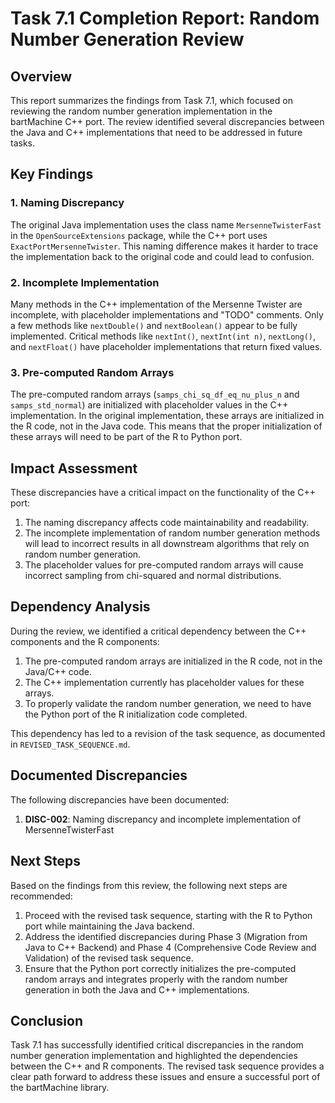 # Task 7.1 Completion Report: Random Number Generation Review

## Overview
This report summarizes the findings from Task 7.1, which focused on reviewing the random number generation implementation in the bartMachine C++ port. The review identified several discrepancies between the Java and C++ implementations that need to be addressed in future tasks.

## Key Findings

### 1. Naming Discrepancy
The original Java implementation uses the class name `MersenneTwisterFast` in the `OpenSourceExtensions` package, while the C++ port uses `ExactPortMersenneTwister`. This naming difference makes it harder to trace the implementation back to the original code and could lead to confusion.

### 2. Incomplete Implementation
Many methods in the C++ implementation of the Mersenne Twister are incomplete, with placeholder implementations and "TODO" comments. Only a few methods like `nextDouble()` and `nextBoolean()` appear to be fully implemented. Critical methods like `nextInt()`, `nextInt(int n)`, `nextLong()`, and `nextFloat()` have placeholder implementations that return fixed values.

### 3. Pre-computed Random Arrays
The pre-computed random arrays (`samps_chi_sq_df_eq_nu_plus_n` and `samps_std_normal`) are initialized with placeholder values in the C++ implementation. In the original implementation, these arrays are initialized in the R code, not in the Java code. This means that the proper initialization of these arrays will need to be part of the R to Python port.

## Impact Assessment
These discrepancies have a critical impact on the functionality of the C++ port:

1. The naming discrepancy affects code maintainability and readability.
2. The incomplete implementation of random number generation methods will lead to incorrect results in all downstream algorithms that rely on random number generation.
3. The placeholder values for pre-computed random arrays will cause incorrect sampling from chi-squared and normal distributions.

## Dependency Analysis
During the review, we identified a critical dependency between the C++ components and the R components:

1. The pre-computed random arrays are initialized in the R code, not in the Java/C++ code.
2. The C++ implementation currently has placeholder values for these arrays.
3. To properly validate the random number generation, we need to have the Python port of the R initialization code completed.

This dependency has led to a revision of the task sequence, as documented in `REVISED_TASK_SEQUENCE.md`.

## Documented Discrepancies
The following discrepancies have been documented:

1. **DISC-002**: Naming discrepancy and incomplete implementation of MersenneTwisterFast

## Next Steps
Based on the findings from this review, the following next steps are recommended:

1. Proceed with the revised task sequence, starting with the R to Python port while maintaining the Java backend.
2. Address the identified discrepancies during Phase 3 (Migration from Java to C++ Backend) and Phase 4 (Comprehensive Code Review and Validation) of the revised task sequence.
3. Ensure that the Python port correctly initializes the pre-computed random arrays and integrates properly with the random number generation in both the Java and C++ implementations.

## Conclusion
Task 7.1 has successfully identified critical discrepancies in the random number generation implementation and highlighted the dependencies between the C++ and R components. The revised task sequence provides a clear path forward to address these issues and ensure a successful port of the bartMachine library.
